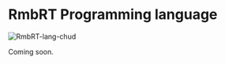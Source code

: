# RmbRT Programming language

![RmbRT-lang-chud](https://user-images.githubusercontent.com/12518378/184537409-a47a6add-1056-4092-8114-67d76a7a0cfe.png)

Coming soon.
